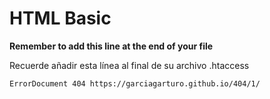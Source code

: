 HTML Basic
===

**Remember to add this line at the end of your file**

Recuerde añadir esta línea al final de su archivo .htaccess

    ErrorDocument 404 https://garciagarturo.github.io/404/1/